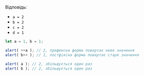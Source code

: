 
Відповідь:

- `a = 2`
- `b = 2`
- `c = 2`
- `d = 1`

```js run no-beautify
let a = 1, b = 1;

alert( ++a ); // 2, префиксна форма повертає нове значення
alert( b++ ); // 1, постфіксна форма повертає старе значення

alert( a ); // 2, збільшується один раз
alert( b ); // 2, збільшується один раз
```

